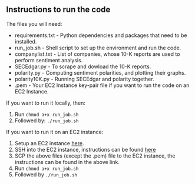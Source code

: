 ## Instructions to run the code

The files you will need:
* requirements.txt - Python dependencies and packages that need to be installed.
* run_job.sh - Shell script to set up the environment and run the code.
* companylist.txt - List of companies, whose 10-K reports are used to perform sentiment analysis.
* SECEdgar.py - To scrape and dowload the 10-K reports.
* polarity.py - Computing sentiment polarities, and plotting their graphs.
* polarity10K.py - Running SECEdgar and polarity together.
* .pem - Your EC2 Instance key-pair file if you want to run the code on an EC2 Instance.

If you want to run it locally, then:
1. Run `chmod a+x run_job.sh`
2. Followed by: `./run_job.sh`

If you want to run it on an EC2 instance:
1. Setup an EC2 instance [here](https://aws.amazon.com/ec2/).
2. SSH into the EC2 instance, instructions can be found [here](https://docs.aws.amazon.com/AWSEC2/latest/UserGuide/AccessingInstancesLinux.html)
3. SCP the above files (except the .pem) file to the EC2 instance, the instructions can be found in the above link.
4. Run `chmod a+x run_job.sh`
5. Followed by `./run_job.sh`

